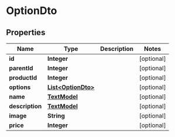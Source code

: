 

# OptionDto


## Properties

| Name | Type | Description | Notes |
|------------ | ------------- | ------------- | -------------|
|**id** | **Integer** |  |  [optional] |
|**parentId** | **Integer** |  |  [optional] |
|**productId** | **Integer** |  |  [optional] |
|**options** | [**List&lt;OptionDto&gt;**](OptionDto.md) |  |  [optional] |
|**name** | [**TextModel**](TextModel.md) |  |  [optional] |
|**description** | [**TextModel**](TextModel.md) |  |  [optional] |
|**image** | **String** |  |  [optional] |
|**price** | **Integer** |  |  [optional] |



